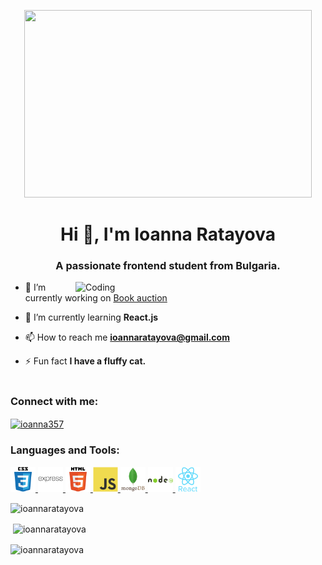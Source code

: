 <p align="center">
  <img width="460" height="300" src="https://media0.giphy.com/media/E1Kd3pQwrsMtQbNkt0/giphy.gif?cid=ecf05e4756gb6qblq5q8aclrpqv4evalq6cafu3no3fp4xc8&ep=v1_gifs_search&rid=giphy.gif&ct=g">
</p>
<h1 align="center">Hi 👋, I'm Ioanna Ratayova</h1>
<h3 align="center">A passionate frontend student from Bulgaria.</h3>
<img align="right" alt="Coding" width="400" src="https://i.pinimg.com/originals/5c/fc/f2/5cfcf2982930665e2a22f3c2d634976d.jpg">




- 🔭 I’m currently working on [Book auction](https://github.com/ioannaratayova/Book-auction)

- 🌱 I’m currently learning **React.js**

- 📫 How to reach me **ioannaratayova@gmail.com**

- ⚡ Fun fact **I have a fluffy cat.**
<br/><br/>
<h3 align="left">Connect with me:</h3>
<p align="left">
<a href="https://instagram.com/ioanna357" target="blank"><img align="center" src="https://raw.githubusercontent.com/rahuldkjain/github-profile-readme-generator/master/src/images/icons/Social/instagram.svg" alt="ioanna357" height="30" width="40" /></a>
</p>
<h3 align="left">Languages and Tools:</h3>
<p align="left"> <a href="https://www.w3schools.com/css/" target="_blank" rel="noreferrer"> <img src="https://raw.githubusercontent.com/devicons/devicon/master/icons/css3/css3-original-wordmark.svg" alt="css3" width="40" height="40"/> </a> <a href="https://expressjs.com" target="_blank" rel="noreferrer"> <img src="https://raw.githubusercontent.com/devicons/devicon/master/icons/express/express-original-wordmark.svg" alt="express" width="40" height="40"/> </a> <a href="https://www.w3.org/html/" target="_blank" rel="noreferrer"> <img src="https://raw.githubusercontent.com/devicons/devicon/master/icons/html5/html5-original-wordmark.svg" alt="html5" width="40" height="40"/> </a> <a href="https://developer.mozilla.org/en-US/docs/Web/JavaScript" target="_blank" rel="noreferrer"> <img src="https://raw.githubusercontent.com/devicons/devicon/master/icons/javascript/javascript-original.svg" alt="javascript" width="40" height="40"/> </a> <a href="https://www.mongodb.com/" target="_blank" rel="noreferrer"> <img src="https://raw.githubusercontent.com/devicons/devicon/master/icons/mongodb/mongodb-original-wordmark.svg" alt="mongodb" width="40" height="40"/> </a> <a href="https://nodejs.org" target="_blank" rel="noreferrer"> <img src="https://raw.githubusercontent.com/devicons/devicon/master/icons/nodejs/nodejs-original-wordmark.svg" alt="nodejs" width="40" height="40"/> </a> <a href="https://reactjs.org/" target="_blank" rel="noreferrer"> <img src="https://raw.githubusercontent.com/devicons/devicon/master/icons/react/react-original-wordmark.svg" alt="react" width="40" height="40"/> </a> </p>

<p><img  align="center" src="https://github-readme-stats.vercel.app/api/top-langs?username=ioannaratayova&show_icons=true&locale=en&layout=compact" alt="ioannaratayova" /></p>

<p>&nbsp;<img align="center" src="https://github-readme-stats.vercel.app/api?username=ioannaratayova&show_icons=true&locale=en" alt="ioannaratayova" /></p>

<p><img align="center" src="https://github-readme-streak-stats.herokuapp.com/?user=ioannaratayova&" alt="ioannaratayova" /></p>

